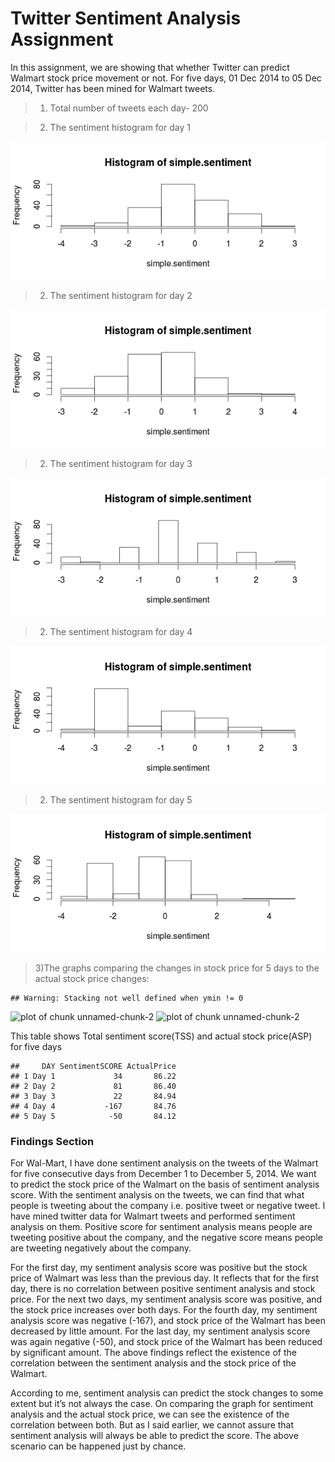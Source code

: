Twitter Sentiment Analysis Assignment
========================================================

In this assignment, we are showing that whether Twitter can predict Walmart stock price movement or not. For five days, 01 Dec 2014 to 05 Dec 2014, Twitter has been mined for Walmart tweets. 
 

>1) Total number of tweets each day- 200

>2) The sentiment histogram for day 1

![Day 1](https://raw.githubusercontent.com/ektapaliwal/IT497Research/master/Walmart_day1.png)

>2) The sentiment histogram for day 2

![Day 2](https://raw.githubusercontent.com/ektapaliwal/IT497Research/master/Walmart_Day2.png)

>2) The sentiment histogram for day 3

![Day 3](https://raw.githubusercontent.com/ektapaliwal/IT497Research/master/Walmart_day3.png)

>2) The sentiment histogram for day 4

![Day 4](https://raw.githubusercontent.com/ektapaliwal/IT497Research/master/Walmart_day4.png)

>2) The sentiment histogram for day 5

![Day 5](https://raw.githubusercontent.com/ektapaliwal/IT497Research/master/Walmart_day5.png)

>3)The graphs comparing the changes in stock price for 5 days to the actual stock price changes:


```
## Warning: Stacking not well defined when ymin != 0
```

![plot of chunk unnamed-chunk-2](figure/unnamed-chunk-21.png) ![plot of chunk unnamed-chunk-2](figure/unnamed-chunk-22.png) 

This table shows Total sentiment score(TSS) and actual stock price(ASP) for five days

```
##     DAY SentimentSCORE ActualPrice
## 1 Day 1             34       86.22
## 2 Day 2             81       86.40
## 3 Day 3             22       84.94
## 4 Day 4           -167       84.76
## 5 Day 5            -50       84.12
```

<h3>Findings Section</h3>
<p>
For Wal-Mart, I have done sentiment analysis on the tweets of the Walmart for five consecutive days from December 1 to December 5, 2014. We want to predict the stock price of the Walmart on the basis of sentiment analysis score. With the sentiment analysis on the tweets, we can find that what people is tweeting about the company i.e. positive tweet or negative tweet. I have mined twitter data for Walmart tweets and performed sentiment analysis on them. Positive score for sentiment analysis means people are tweeting positive about the company, and the negative score means people are tweeting negatively about the company.
</p>
<p>
For the first day, my sentiment analysis score was positive but the stock price of Walmart was less than the previous day. It reflects that for the first day, there is no correlation between positive sentiment analysis and stock price.  For the next two days, my sentiment analysis score was positive, and the stock price increases over both days. For the fourth day, my sentiment analysis score was negative (-167), and stock price of the Walmart has been decreased by little amount. For the last day, my sentiment analysis score was again negative (-50), and stock price of the Walmart has been reduced by significant amount. The above findings reflect the existence of the correlation between the sentiment analysis and the stock price of the Walmart.
</p>
<p>
According to me, sentiment analysis can predict the stock changes to some extent but it’s not always the case. On comparing the graph for sentiment analysis and the actual stock price, we can see the existence of the correlation between both. But as I said earlier, we cannot assure that sentiment analysis will always be able to predict the score. The above scenario can be happened just by chance.

</p>


